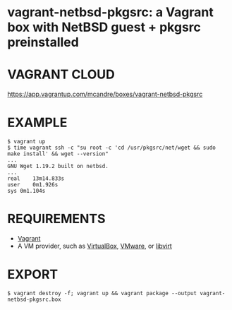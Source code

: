 # vagrant-netbsd-pkgsrc: a Vagrant box with NetBSD guest + pkgsrc preinstalled

# VAGRANT CLOUD

https://app.vagrantup.com/mcandre/boxes/vagrant-netbsd-pkgsrc

# EXAMPLE

```console
$ vagrant up
$ time vagrant ssh -c "su root -c 'cd /usr/pkgsrc/net/wget && sudo make install' && wget --version"
...
GNU Wget 1.19.2 built on netbsd.
...
real	13m14.833s
user	0m1.926s
sys	0m1.104s
```

# REQUIREMENTS

* [Vagrant](https://www.vagrantup.com)
* A VM provider, such as [VirtualBox](https://www.virtualbox.org), [VMware](https://www.vmware.com), or [libvirt](https://libvirt.org)

# EXPORT

```console
$ vagrant destroy -f; vagrant up && vagrant package --output vagrant-netbsd-pkgsrc.box
```
